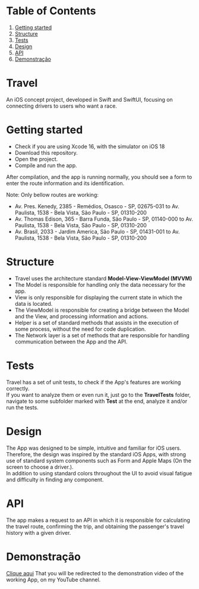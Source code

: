 # Table of Contents
1. [Getting started](#getting-started)
2. [Structure](#structure)
3. [Tests](#tests)
4. [Design](#design)
5. [API](#api)
6. [Demonstração](#demonstração)

# Travel
An iOS concept project, developed in Swift and SwiftUI, focusing on connecting drivers to users who want a race.

# Getting started
* Check if you are using Xcode 16, with the simulator on iOS 18<br>
* Download this repository.<br>
* Open the project.<br>
* Compile and run the app.<br>

After compilation, and the app is running normally, you should see a form to enter the route information and its identification.<br>

Note: Only bellow routes are working:
- Av. Pres. Kenedy, 2385 - Remédios, Osasco - SP, 02675-031 to Av. Paulista, 1538 - Bela Vista, São Paulo - SP, 01310-200<br>
- Av. Thomas Edison, 365 - Barra Funda, São Paulo - SP, 01140-000 to Av. Paulista, 1538 - Bela Vista, São Paulo - SP, 01310-200<br>
- Av. Brasil, 2033 - Jardim America, São Paulo - SP, 01431-001 to Av. Paulista, 1538 - Bela Vista, São Paulo - SP, 01310-200<br>

# Structure
* Travel uses the architecture standard <strong>Model-View-ViewModel (MVVM)</strong><br>
* The Model is responsible for handling only the data necessary for the app.<br>
* View is only responsible for displaying the current state in which the data is located.<br>
* The ViewModel is responsible for creating a bridge between the Model and the View, and processing information and actions.<br>
* Helper is a set of standard methods that assists in the execution of some process, without the need for code duplication.<br>
* The Network layer is a set of methods that are responsible for handling communication between the App and the API.<br>

# Tests
Travel has a set of unit tests, to check if the App's features are working correctly.<br>
If you want to analyze them or even run it, just go to the <strong>TravelTests</strong> folder, navigate to some subfolder marked with <strong>Test</strong> at the end, analyze it and/or run the tests.

# Design 
The App was designed to be simple, intuitive and familiar for iOS users. Therefore, the design was inspired by the standard iOS Apps, with strong use of standard system components such as Form and Apple Maps (On the screen to choose a driver.).<br>
In addition to using standard colors throughout the UI to avoid visual fatigue and difficulty in finding any component.

# API 
The app makes a request to an API in which it is responsible for calculating the travel route, confirming the trip, and obtaining the passenger's travel history with a given driver.

# Demonstração
[Clique aqui](https://youtu.be/qqgXdeo9BWw) That you will be redirected to the demonstration video of the working App, on my YouTube channel.
